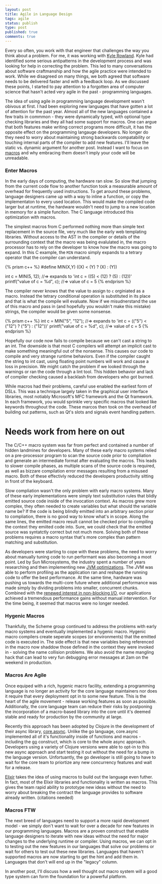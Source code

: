 ```yaml
---
layout: post
title: Agile in Language Design
tags: agile
status: publish
type: post
published: true
comments: true
---
```

Every so often, you work with that engineer that challenges the way you think about a problem. For me, it was working with
[Kyle Rowland][kyle-rowland-blog]. Kyle had identified some serious antipatterns in the development process and was looking
for help in correcting the problem. This led to many conversations about software craftmanship and how the agile practice
were intended to work. While we disagreed on many things, we both agreed that software needs to be delivered faster and with
a feedback loop. As we discussed these points, I started to pay attention to a forgotten area of computer science that hasn\'t
acted very agile in the past - programming languages.

<!-- EndExcerpt-->

The idea of using agile in programming language development wasn\'t obivous at first. I had been exploring new languages that
have gotten a lot of attention for the past year. Almost all of the new languages contained a few traits in commmon - they were
dynamically typed, with optional type checking libraries and they all had some support for macros. One can argue that both features
make writing correct programs more difficult, it has the opposite effect on the programming langauge developers. No longer do
they need to worry about maintaining strong backwards compatability or touching internal parts of the compiler to add new features.
I\'ll  leave the static vs. dynamic argument for another post. Instead I want to focus on [macros][macro-def] and why embracing 
them doesn\'t imply your code will be unreadable.


### Enter Macros

In the early days of computing, the hardware ran slow. So slow that jumping from the current code flow to another function
took a measurable amount of overhead for frequently used instructions. To get around these problems, language designers came
up with a way to inline a function, or copy the implementaton to every used location. This would make the compiled code larger
but at runtime, the hardware wouldn\'t need to jump to a new location in memory for a simple funciton. The C language introduced
this optimization with macros.

The simplest macros from C performed nothing more than simple text replacement in the source file, very much like the early
web templating libraries.  Without access to the AST in the compiler or details of the surrounding context that the macro was
being evalulated in, the macro processor has to rely on the developer to know how the macro was going to expand. In this C example,
the ```MIN``` macro simply expands to a tetrary operator that the compiler can understand.

{% prism c++ %}
#define MIN(X,Y) ((X) < (Y) ? (X) : (Y))

int c = MIN(5, 12); //=> expands to 'int c = ((5) < (12) ? (5) : (12))'
printf("value of c = %d", c); //=> value of c = 5
{% endprism %}

The compiler never knows that the value to assign to ```c``` orginiated as a macro. Instead the tetrary conditional operation
is substituted in its place and that is what the compile will evaluate. Now if we misudnerstand the use of this macro and pass in
(and hopefully you wouldn\'t make this mistake) strings, the compiler would be given some nonsense.

{% prism c++ %}
int c = MIN("5", "12"); //=> expands to 'int c = (("5") < ("12") ? ("5") : ("12"))'
printf("value of c = %d", c); //=> value of c = 5
{% endprism %}

Hopefully our code now fails to compile because we can\'t cast a string to an int. The downside is that most C compilers will attempt
an implicit cast to make something meaningful out of the nonsense. This causes our code to compile and very strange runtime behaviors.
Even if the compiler caught the string to int cast, using floating point numbers will work and cause a loss in precision. We might catch
the problem if we looked through the warnings or ran the code through a lint tool. This hidden behavior and lack of compiler checking
caused a backlash from developers who got burned.

While macros had their problems, careful use enabled the earliest form of DSLs. This was a technique largely taken in the graphical
user interface libraries, most notiably Microsoft\'s MFC framework and the Qt framework. In each framework, you would sprinkle very
specific macros that looked like keywords throughout the code. These marcos then took on the overhead of building out patterns, such
as Qt\'s slots and signals event handling pattern. 

# Needs work from here on out #


The C/C++ macro system was far from perfect and contained a number of hidden landmines for developers. Many of these early macro systems
relied on a pre-processor program to scan the source code prior to compliation and generate an intermediate format after evaluating the
macros. This leads to slower compile phases, as multiple scans of the source code is required, as well as bizzare compilation error messages
resulting from a misused macro. Both of these effectivly reduced the developers productivity sitting in front of the keyboard.

Slow compliation wasn\'t the only problem with early macro systems. Many of these early implementations were simply text substitution rules
that blidly emitted source code inside of the invocation context. As macros grew more complex, they often needed to create variables but what
should the variable name be? If the code is being blindly emitted into an arbitrary section prior to compliation, there is no good way to
know what\'s in scope. Along the same lines, the emitted macro result cannot be checked prior to compiling the context they emiited code into.
Sure, we could check that the emitted source was syntatctly correct but not much more. Solving both of these problems requires a macro syntax 
that\'s more complex than pattern matching and substitution.

As developers were starting to cope with these problems, the need to worry about manually tuning code to run performant was also 
becoming a moot point. Led by Sun Microsystems, the industry spent a number of years researching and then implementing new 
[JVM optimizations][jvm-perf-improvements]. The JVM was able to perform profiling as the application ran and reshape the running code
to offer the best performance. At the same time, hardware was pushing us towards the multi-core future where additional performance was
made simply by dividing problems into smaller, concurrent chunks. Combined with the [renewed interest in non-blocking I/O][c10k-problem], 
our applications achieved a tremendous performance gains without manual intervention. For the time being, it seemed that macros were no
longer needed.


### Hygenic Macros

Thankfully, the Scheme group continued to address the problems with early macro systems and eventually implemented a hygenic macro. Hygenic
macro compilers create seperate scopes (or environments) that the emitted code is executed in. The side effect is that new variables being
referenced in the macro now shaddow those defined in the context they were invoked in - solving the name collision problems. We also avoid
the name mangling hack that can lead to very fun debugging error messages at 2am on the weekend in production.


### Macros Are Agile

Once equiped with a rich, hygenic macro facility, extending a programming language is no longer an activity for the core language maintainers
nor does it require that every deployment opt in to some new feature.  This is the heart of the agile movement - release working features as
soon as possible. Additionally, the core language team can reduce their risks by postponing the incorporation of a macro-based library into
the core until it\'s deemed stable and ready for production by the community at large.

Recently this approach has been adopted by Clojure in the development of their async library, [core.async][clojure-async]. Unlike the go language,
core.async implemented all of it\'s functionality inside of functions and macros - including the [go][clojure-go-macro] construct, which is 
core to the whole async approach. Developers using a variety of Clojure versions were able to opt-in to this new async approach and start testing
it out without the need for a bump in the language version. Unfortuantly, the go developer is still going to have to wait for the core team to
priortize any new concurrency features and wait for a release.

[Elixir][elixir-homepage] takes the idea of using macros to build out the language even futher. In fact, most of the Elixir libraries and
functionality is written as macros. This gives the team rapid ability to prototype new ideas without the need to worry about breaking the
contract the language provides to software already written. (citations needed)


### Macros FTW

The next breed of languages need to support a more rapid development model - we simply don\'t want to wait for over a decade for new features
in our programming languages. Macros are a proven construct that enable language designers to iterate with new ideas without the need for
major changes to the underlying runtime or compiler. Using macros, we can opt in to testing out the new features in our languages that solve
our problems or wait for others to test out these new libraries. Languages that haven\'t supported macros are now starting to get the hint
and add them in. Languages that don\'t will end up in the \"legacy\" column.

In another post, I\'ll discuss how a well thought out macro system will a good type system can form the foundation for a powerful platform.


[kyle-rowland-blog]: http://software4profit.wordpress.com/
[macro-def]: https://en.wikipedia.org/wiki/Macro_(computer_science)
[jvm-perf-improvements]: https://en.wikipedia.org/wiki/Java_performance#Virtual_machine_optimization_techniques
[c10k-problem]: http://www.kegel.com/c10k.html
[go-lang]: http://golang.org/
[clojure-async]: https://github.com/clojure/core.async
[clojure-go-macro]: https://www.youtube.com/watch?v=R3PZMIwXN_g
[elixir-homepage]: http://elixir-lang.org/
